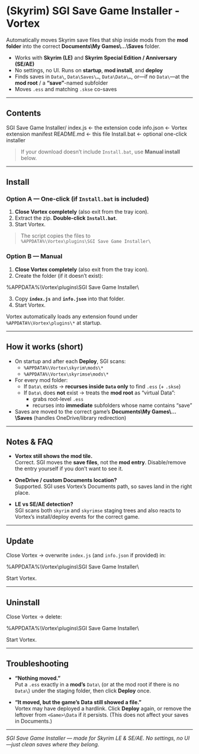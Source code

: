 # (Skyrim) SGI Save Game Installer - Vortex 

Automatically moves Skyrim save files that ship inside mods from the **mod folder** into the correct **Documents\My Games\…\Saves** folder.

- Works with **Skyrim (LE)** and **Skyrim Special Edition / Anniversary (SE/AE)**
- No settings, no UI. Runs on **startup**, **mod install**, and **deploy**
- Finds saves in `Data\`, `Data\Saves\…`, `Data\Data\…`, or—if no `Data\`—at the **mod root** / a **“save”**-named subfolder
- Moves `.ess` and matching `.skse` co-saves

---

## Contents

SGI Save Game Installer/
index.js ← the extension code
info.json ← Vortex extension manifest
README.md ← this file 
Install.bat ← optional one-click installer


> If your download doesn’t include `Install.bat`, use **Manual install** below.

---

## Install 

### Option A — One-click (if `Install.bat` is included)

1) **Close Vortex completely** (also exit from the tray icon).  
2) Extract the zip. **Double-click `Install.bat`**.  
3) Start Vortex.

> The script copies the files to  
> `%APPDATA%\Vortex\plugins\SGI Save Game Installer\`

### Option B — Manual

1) **Close Vortex completely** (also exit from the tray icon).  
2) Create the folder (if it doesn’t exist):

%APPDATA%\Vortex\plugins\SGI Save Game Installer\


3) Copy **`index.js`** and **`info.json`** into that folder.  
4) Start Vortex.

Vortex automatically loads any extension found under `%APPDATA%\Vortex\plugins\*` at startup.

---


## How it works (short)

- On startup and after each **Deploy**, SGI scans:
  - `%APPDATA%\Vortex\skyrim\mods\*`
  - `%APPDATA%\Vortex\skyrimse\mods\*`
- For every mod folder:
  - If `Data\` exists → **recurses inside `Data` only** to find `.ess` (+ `.skse`)
  - If `Data\` does **not** exist → treats the **mod root** as “virtual Data”:
    - grabs root-level `.ess`
    - recurses into **immediate** subfolders whose name contains “save”
- Saves are moved to the correct game’s **Documents\My Games\…\Saves** (handles OneDrive/library redirection)

---

## Notes & FAQ

- **Vortex still shows the mod tile.**  
  Correct. SGI moves the **save files**, not the **mod entry**. Disable/remove the entry yourself if you don’t want to see it.

- **OneDrive / custom Documents location?**  
  Supported. SGI uses Vortex’s Documents path, so saves land in the right place.

- **LE vs SE/AE detection?**  
  SGI scans both `skyrim` and `skyrimse` staging trees and also reacts to Vortex’s install/deploy events for the correct game.

---

## Update

Close Vortex → overwrite `index.js` (and `info.json` if provided) in:

%APPDATA%\Vortex\plugins\SGI Save Game Installer\


Start Vortex.

---

## Uninstall

Close Vortex → delete:

%APPDATA%\Vortex\plugins\SGI Save Game Installer\


Start Vortex.

---

## Troubleshooting

- **“Nothing moved.”**  
  Put a `.ess` exactly in a **mod’s** `Data\` (or at the mod root if there is no `Data\`) under the staging folder, then click **Deploy** once.

- **“It moved, but the game’s Data still showed a file.”**  
  Vortex may have deployed a hardlink. Click **Deploy** again, or remove the leftover from `<Game>\Data` if it persists. (This does not affect your saves in Documents.)

---

*SGI Save Game Installer — made for Skyrim LE & SE/AE. No settings, no UI—just clean saves where they belong.*





